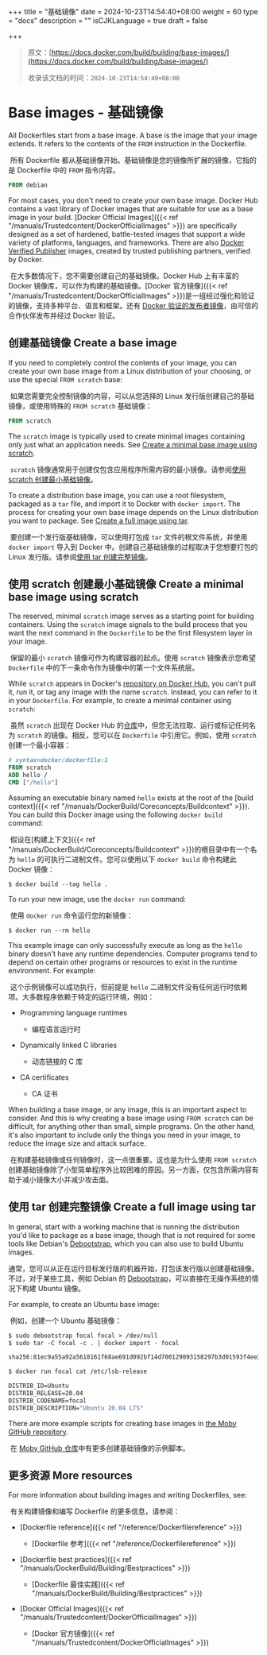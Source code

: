 +++
title = "基础镜像"
date = 2024-10-23T14:54:40+08:00
weight = 60
type = "docs"
description = ""
isCJKLanguage = true
draft = false

+++

> 原文：[https://docs.docker.com/build/building/base-images/](https://docs.docker.com/build/building/base-images/)
>
> 收录该文档的时间：`2024-10-23T14:54:40+08:00`

# Base images - 基础镜像

All Dockerfiles start from a base image. A base is the image that your image extends. It refers to the contents of the `FROM` instruction in the Dockerfile.

​	所有 Dockerfile 都从基础镜像开始。基础镜像是您的镜像所扩展的镜像，它指的是 Dockerfile 中的 `FROM` 指令内容。





```dockerfile
FROM debian
```

For most cases, you don't need to create your own base image. Docker Hub contains a vast library of Docker images that are suitable for use as a base image in your build. [Docker Official Images]({{< ref "/manuals/Trustedcontent/DockerOfficialImages" >}}) are specifically designed as a set of hardened, battle-tested images that support a wide variety of platforms, languages, and frameworks. There are also [Docker Verified Publisher](https://hub.docker.com/search?q=&image_filter=store) images, created by trusted publishing partners, verified by Docker.

​	在大多数情况下，您不需要创建自己的基础镜像。Docker Hub 上有丰富的 Docker 镜像库，可以作为构建的基础镜像。[Docker 官方镜像]({{< ref "/manuals/Trustedcontent/DockerOfficialImages" >}})是一组经过强化和验证的镜像，支持多种平台、语言和框架。还有 [Docker 验证的发布者镜像](https://hub.docker.com/search?q=&image_filter=store)，由可信的合作伙伴发布并经过 Docker 验证。

## 创建基础镜像 Create a base image

If you need to completely control the contents of your image, you can create your own base image from a Linux distribution of your choosing, or use the special `FROM scratch` base:

​	如果您需要完全控制镜像的内容，可以从您选择的 Linux 发行版创建自己的基础镜像，或使用特殊的 `FROM scratch` 基础镜像：

```dockerfile
FROM scratch
```

The `scratch` image is typically used to create minimal images containing only just what an application needs. See [Create a minimal base image using scratch](https://docs.docker.com/build/building/base-images/#create-a-minimal-base-image-using-scratch).

​	`scratch` 镜像通常用于创建仅包含应用程序所需内容的最小镜像。请参阅[使用 scratch 创建最小基础镜像](https://docs.docker.com/build/building/base-images/#create-a-minimal-base-image-using-scratch)。

To create a distribution base image, you can use a root filesystem, packaged as a `tar` file, and import it to Docker with `docker import`. The process for creating your own base image depends on the Linux distribution you want to package. See [Create a full image using tar](https://docs.docker.com/build/building/base-images/#create-a-full-image-using-tar).

​	要创建一个发行版基础镜像，可以使用打包成 `tar` 文件的根文件系统，并使用 `docker import` 导入到 Docker 中。创建自己基础镜像的过程取决于您想要打包的 Linux 发行版。请参阅[使用 tar 创建完整镜像](https://docs.docker.com/build/building/base-images/#create-a-full-image-using-tar)。

## 使用 scratch 创建最小基础镜像 Create a minimal base image using scratch

The reserved, minimal `scratch` image serves as a starting point for building containers. Using the `scratch` image signals to the build process that you want the next command in the `Dockerfile` to be the first filesystem layer in your image.

​	保留的最小 `scratch` 镜像可作为构建容器的起点。使用 `scratch` 镜像表示您希望 `Dockerfile` 中的下一条命令作为镜像中的第一个文件系统层。

While `scratch` appears in Docker's [repository on Docker Hub](https://hub.docker.com/_/scratch), you can't pull it, run it, or tag any image with the name `scratch`. Instead, you can refer to it in your `Dockerfile`. For example, to create a minimal container using `scratch`:

​	虽然 `scratch` 出现在 Docker Hub 的[仓库](https://hub.docker.com/_/scratch)中，但您无法拉取、运行或标记任何名为 `scratch` 的镜像。相反，您可以在 `Dockerfile` 中引用它。例如，使用 `scratch` 创建一个最小容器：



```dockerfile
# syntax=docker/dockerfile:1
FROM scratch
ADD hello /
CMD ["/hello"]
```

Assuming an executable binary named `hello` exists at the root of the [build context]({{< ref "/manuals/DockerBuild/Coreconcepts/Buildcontext" >}}). You can build this Docker image using the following `docker build` command:

​	假设在[构建上下文]({{< ref "/manuals/DockerBuild/Coreconcepts/Buildcontext" >}})的根目录中有一个名为 `hello` 的可执行二进制文件。您可以使用以下 `docker build` 命令构建此 Docker 镜像：





```console
$ docker build --tag hello .
```

To run your new image, use the `docker run` command:

​	使用 `docker run` 命令运行您的新镜像：





```console
$ docker run --rm hello
```

This example image can only successfully execute as long as the `hello` binary doesn't have any runtime dependencies. Computer programs tend to depend on certain other programs or resources to exist in the runtime environment. For example:

​	这个示例镜像可以成功执行，但前提是 `hello` 二进制文件没有任何运行时依赖项。大多数程序依赖于特定的运行环境，例如：

- Programming language runtimes
  - 编程语言运行时

- Dynamically linked C libraries
  - 动态链接的 C 库

- CA certificates
  - CA 证书


When building a base image, or any image, this is an important aspect to consider. And this is why creating a base image using `FROM scratch` can be difficult, for anything other than small, simple programs. On the other hand, it's also important to include only the things you need in your image, to reduce the image size and attack surface.

​	在构建基础镜像或任何镜像时，这一点很重要。这也是为什么使用 `FROM scratch` 创建基础镜像除了小型简单程序外比较困难的原因。另一方面，仅包含所需内容有助于减小镜像大小并减少攻击面。

## 使用 tar 创建完整镜像 Create a full image using tar

In general, start with a working machine that is running the distribution you'd like to package as a base image, though that is not required for some tools like Debian's [Debootstrap](https://wiki.debian.org/Debootstrap), which you can also use to build Ubuntu images.

​	通常，您可以从正在运行目标发行版的机器开始，打包该发行版以创建基础镜像。不过，对于某些工具，例如 Debian 的 [Debootstrap](https://wiki.debian.org/Debootstrap)，可以直接在无操作系统的情况下构建 Ubuntu 镜像。

For example, to create an Ubuntu base image:

​	例如，创建一个 Ubuntu 基础镜像：





```dockerfile
$ sudo debootstrap focal focal > /dev/null
$ sudo tar -C focal -c . | docker import - focal

sha256:81ec9a55a92a5618161f68ae691d092bf14d700129093158297b3d01593f4ee3

$ docker run focal cat /etc/lsb-release

DISTRIB_ID=Ubuntu
DISTRIB_RELEASE=20.04
DISTRIB_CODENAME=focal
DISTRIB_DESCRIPTION="Ubuntu 20.04 LTS"
```

There are more example scripts for creating base images in [the Moby GitHub repository](https://github.com/moby/moby/blob/master/contrib).

​	在 [Moby GitHub 仓库](https://github.com/moby/moby/blob/master/contrib)中有更多创建基础镜像的示例脚本。

## 更多资源 More resources

For more information about building images and writing Dockerfiles, see:

​	有关构建镜像和编写 Dockerfile 的更多信息，请参阅：

- [Dockerfile reference]({{< ref "/reference/Dockerfilereference" >}})
  - [Dockerfile 参考]({{< ref "/reference/Dockerfilereference" >}})

- [Dockerfile best practices]({{< ref "/manuals/DockerBuild/Building/Bestpractices" >}})

  - [Dockerfile 最佳实践]({{< ref "/manuals/DockerBuild/Building/Bestpractices" >}})
- [Docker Official Images]({{< ref "/manuals/Trustedcontent/DockerOfficialImages" >}})

  - [Docker 官方镜像]({{< ref "/manuals/Trustedcontent/DockerOfficialImages" >}})

  

